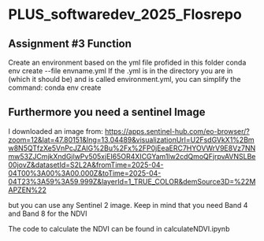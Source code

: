 # PLUS_softwaredev_2025_Flosrepo

## Assignment #3 Function

Create an environment based on the yml file profided in this folder
conda env create --file envname.yml
If the .yml is in the directory you are in (which it should be) and is called
environment.yml, you can simplify the command:
conda env create

## Furthermore you need a sentinel Image ##
I downloaded an image from:
https://apps.sentinel-hub.com/eo-browser/?zoom=12&lat=47.80151&lng=13.04489&visualizationUrl=U2FsdGVkX1%2Bmw8N5QTfzXe5VnPcJZAIG%2Bu%2Fx%2FP0jEeaERC7HYOVWrV9E8Vz7NNmw53ZJCmjkXndGjlwPv505xjEI65OR4XICGYam1lw2cdQmoQFjrpvAVNSLBe00jovZ&datasetId=S2L2A&fromTime=2025-04-04T00%3A00%3A00.000Z&toTime=2025-04-04T23%3A59%3A59.999Z&layerId=1_TRUE_COLOR&demSource3D=%22MAPZEN%22 

but you can use any Sentinel 2 image. Keep in mind that you need Band 4 and Band 8 for the NDVI

The code to calculate the NDVI can be found in calculateNDVI.ipynb
